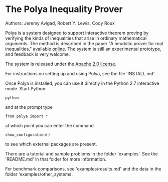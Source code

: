 The Polya Inequality Prover
===========================

Authors: Jeremy Avigad, Robert Y. Lewis, Cody Roux

Polya is a system designed to support interactive theorem proving by verifying the kinds of inequalities that arise in ordinary mathematical arguments. The method is described in the paper "A heuristic prover for real inequalities," available [online](http://www.andrew.cmu.edu/user/avigad/Papers/polya.pdf). The system is still an experimental prototype, and feedback is very welcome.

The system is released under the [Apache 2.0 license](http://www.apache.org/licenses/LICENSE-2.0.html).

For instructions on setting up and using Polya, see the file 'INSTALL.md'.

Once Polya is installed, you can use it directly in the Python 2.7 interactive mode. Start Python:

    python
    
and at the prompt type

    from polya import *
    
at which point you can enter the command

    show_configuration()
    
to see which external packages are present.

There are a tutorial and sample problems in the folder 'examples'. See the 'README.md' in that folder for more information.

For benchmark comparisons, see 'examples/results.md' and the data in the folder 'examples/other_systems'.






    